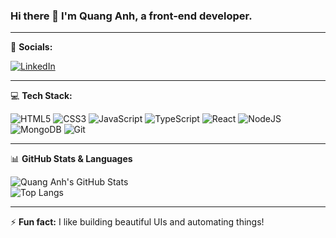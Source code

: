 ### Hi there 👋 I'm Quang Anh, a front-end developer.

---

🔗 **Socials:**

[![LinkedIn](https://img.shields.io/badge/LinkedIn-0077B5.svg?logo=linkedin&logoColor=white)](https://www.linkedin.com/in/quang-anh-nguyen-bab028181/)

---

💻 **Tech Stack:**

![HTML5](https://img.shields.io/badge/HTML5-e34c26?style=for-the-badge&logo=html5&logoColor=white)
![CSS3](https://img.shields.io/badge/CSS3-1572b6?style=for-the-badge&logo=css3&logoColor=white)
![JavaScript](https://img.shields.io/badge/JavaScript-f7df1e?style=for-the-badge&logo=javascript&logoColor=black)
![TypeScript](https://img.shields.io/badge/TypeScript-3178C6?style=for-the-badge&logo=typescript&logoColor=white)
![React](https://img.shields.io/badge/React-20232a?style=for-the-badge&logo=react&logoColor=61dafb)
![NodeJS](https://img.shields.io/badge/Node.js-339933?style=for-the-badge&logo=nodedotjs&logoColor=white)
![MongoDB](https://img.shields.io/badge/MongoDB-4ea94b?style=for-the-badge&logo=mongodb&logoColor=white)
![Git](https://img.shields.io/badge/Git-f05032?style=for-the-badge&logo=git&logoColor=white)

---

📊 **GitHub Stats & Languages**

![Quang Anh's GitHub Stats](https://github-readme-stats.vercel.app/api?username=cssclk&show_icons=true&theme=radical)  
![Top Langs](https://github-readme-stats.vercel.app/api/top-langs/?username=cssclk&layout=compact&theme=radical)

---

⚡ **Fun fact:** I like building beautiful UIs and automating things!
